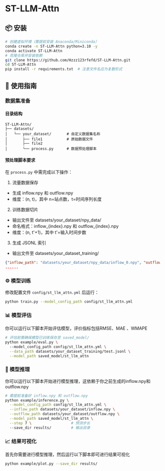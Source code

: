 # ST-LLM-Attn
## 📦 安装
```bash
# 创建虚拟环境（需提前安装 Anaconda/Miniconda）
conda create -n ST-LLM-Attn python=3.10 -y
conda activate ST-LLM-Attn
# 克隆仓库并安装依赖
git clone https://github.com/Hzzz123rfefd/ST-LLM-Attn.git
cd ST-LLM-Attn
pip install -r requirements.txt  # 注意文件名应为复数形式
```
## 🚀 使用指南
### 数据集准备
#### 目录结构
```text
ST-LLM-Attn/
├── datasets/
│   └── your_dataset/       # 自定义数据集名称
│       ├── file1           # 原始数据文件
│       ├── file2
│       └── process.py      # 数据预处理脚本
```
#### 预处理脚本要求
在 `process.py` 中需完成以下操作：

1. 流量数据保存
  - 生成 inflow.npy 和 outflow.npy
  - 维度：(n, t)，其中 n=站点数，t=时间序列长度

2. 训练数据切片

  - 输出文件至 datasets/your_dataset/npy_data/
  - 命名格式：inflow_{index}.npy 和 outflow_{index}.npy
  - 维度：(n, t'+1)，其中 t'=输入时间步数

3. 生成 JSONL 索引
  - 输出文件至 datasets/your_dataset_training/

```json
{"inflow_path": "datasets/your_dataset/npy_data/inflow_0.npy", "outflow_path": "datasets/your_dataset/npy_data/outflow_0.npy"}
......
```
### ⚙️ 模型训练
修改配置文件 `config/st_llm_attn.yml` 后运行：
```bash
python train.py --model_config_path config/st_llm_attn.yml
```
### 📊 模型评估
你可以运行以下脚本开始评估模型，评价指标包括RMSE、MAE 、WMAPE
```bash
# 评估前需确保模型已训练保存至 saved_model/
python example/eval.py \ 
  --model_config_path config/st_llm_attn.yml \
  --data_path datasets/your_dataset_training/test.jsonl \
  --model_path saved_model/st_llm_attn
```

### 🔮 模型推理
你可以运行以下脚本开始进行模型推理，这依赖于你之前生成的inflow.npy和outflow.npy
```bash
# 需提前准备好 inflow.npy 和 outflow.npy
python example/inference.py \
  --model_config_path config/st_llm_attn.yml \
  --inflow_path datasets/your_dataset/inflow.npy \
  --outflow_path datasets/your_dataset/outflow.npy \
  --model_path saved_model/st_llm_attn \
  --step 7 \                  # 预测步长
  --save_dir results/         # 输出目录
```
### 📈 结果可视化
首先你需要进行模型推理，然后运行以下脚本即可进行结果可视化
```bash
python example/plot.py --save_dir results/
```